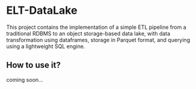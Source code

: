 # ELT-DataLake
This project contains the implementation of a simple ETL pipeline from a traditional RDBMS to an object storage-based data lake, with data transformation using dataframes, storage in Parquet format, and querying using a lightweight SQL engine.


## How to use it? 
coming soon...
